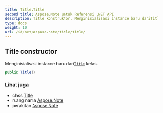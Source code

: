 ```yaml
---
title: Title.Title
second_title: Aspose.Note untuk Referensi .NET API
description: Title konstruktor. Menginisialisasi instance baru dariTitle kelas.
type: docs
weight: 10
url: /id/net/aspose.note/title/title/
---
```

## Title constructor

Menginisialisasi instance baru dari[`Title`](../) kelas.

```csharp
public Title()
```

### Lihat juga

* class [Title](../)
* ruang nama [Aspose.Note](../../title/)
* perakitan [Aspose.Note](../../../)


